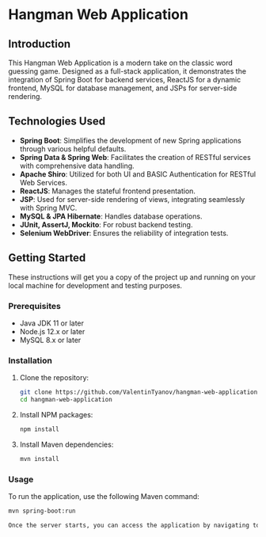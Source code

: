 # Hangman Web Application

## Introduction
This Hangman Web Application is a modern take on the classic word guessing game. Designed as a full-stack application, it demonstrates the integration of Spring Boot for backend services, ReactJS for a dynamic frontend, MySQL for database management, and JSPs for server-side rendering.

## Technologies Used
- **Spring Boot**: Simplifies the development of new Spring applications through various helpful defaults.
- **Spring Data & Spring Web**: Facilitates the creation of RESTful services with comprehensive data handling.
- **Apache Shiro**: Utilized for both UI and BASIC Authentication for RESTful Web Services.
- **ReactJS**: Manages the stateful frontend presentation.
- **JSP**: Used for server-side rendering of views, integrating seamlessly with Spring MVC.
- **MySQL & JPA Hibernate**: Handles database operations.
- **JUnit, AssertJ, Mockito**: For robust backend testing.
- **Selenium WebDriver**: Ensures the reliability of integration tests.

## Getting Started
These instructions will get you a copy of the project up and running on your local machine for development and testing purposes. 

### Prerequisites
- Java JDK 11 or later
- Node.js 12.x or later
- MySQL 8.x or later

### Installation
1. Clone the repository:
   ```bash
   git clone https://github.com/ValentinTyanov/hangman-web-application.git
   cd hangman-web-application
2. Install NPM packages:
   ```bash
   npm install
4. Install Maven dependencies:
   ```bash
   mvn install

### Usage
To run the application, use the following Maven command:
   ```bash
   mvn spring-boot:run

Once the server starts, you can access the application by navigating to http://localhost:8080 in your web browser.
